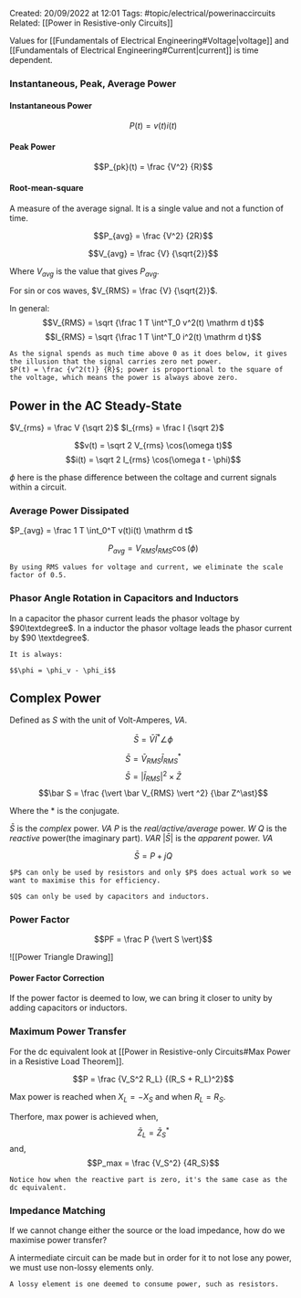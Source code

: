 Created: 20/09/2022 at 12:01
Tags: #topic/electrical/powerinaccircuits 
Related: [[Power in Resistive-only Circuits]]

Values for [[Fundamentals of Electrical Engineering#Voltage|voltage]] and [[Fundamentals of Electrical Engineering#Current|current]] is time dependent.

### Instantaneous, Peak, Average Power
#### Instantaneous Power
$$P(t) = v(t)i(t)$$

#### Peak Power
$$P_{pk}(t) = \frac {V^2} {R}$$

#### Root-mean-square
A measure of the average signal.
It is a single value and not a function of time.

$$P_{avg} = \frac {V^2} {2R}$$

$$V_{avg} = \frac {V} {\sqrt{2}}$$

Where $V_{avg}$ is the value that gives $P_{avg}$.

For sin or cos waves, $V_{RMS} = \frac {V} {\sqrt{2}}$.

In general:
$$V_{RMS} = \sqrt {\frac 1 T \int^T_0 v^2(t) \mathrm d t}$$
$$I_{RMS} = \sqrt {\frac 1 T \int^T_0 i^2(t) \mathrm d t}$$

```ad-warning
As the signal spends as much time above 0 as it does below, it gives the illusion that the signal carries zero net power.
$P(t) = \frac {v^2(t)} {R}$; power is proportional to the square of the voltage, which means the power is always above zero.
```
## Power in the AC Steady-State
$V_{rms} = \frac V {\sqrt 2}$
$I_{rms} = \frac I {\sqrt 2}$

$$v(t) = \sqrt 2 V_{rms} \cos(\omega t)$$
$$i(t) = \sqrt 2 I_{rms} \cos(\omega t - \phi)$$

$\phi$ here is the phase difference between the coltage and current signals within a circuit.

### Average Power Dissipated
$P_{avg} = \frac 1 T \int_0^T v(t)i(t) \mathrm d t$

$$ P_{avg} = V_{RMS}I_{RMS} \cos(\phi)$$

```ad-info
By using RMS values for voltage and current, we eliminate the scale factor of 0.5.
```

### Phasor Angle Rotation in Capacitors and Inductors
In a capacitor the phasor current leads the phasor voltage by $90\textdegree$.
In a inductor the phasor voltage leads the phasor current by $90 \textdegree$.

```ad-warning
It is always:

$$\phi = \phi_v - \phi_i$$
```

## Complex Power
Defined as $S$ with the unit of Volt-Amperes, $VA$.

$$\bar S = \bar V \bar I^\ast \angle \phi$$

$$\bar S = \bar V_{RMS} \bar I_{RMS}^\ast$$
$$\bar S = \vert \bar I_{RMS} \vert ^2 \times \bar Z$$
$$\bar S = \frac {\vert \bar V_{RMS} \vert ^2} {\bar Z^\ast}$$

Where the \* is the conjugate.

$\bar S$ is the *complex* power. $VA$
$P$ is the *real/active/average* power. $W$
$Q$ is the *reactive* power(the imaginary part). $VAR$
$\vert \bar S \vert$ is the *apparent* power. $VA$

$$\bar S = P + jQ$$

```ad-info
$P$ can only be used by resistors and only $P$ does actual work so we want to maximise this for efficiency.

$Q$ can only be used by capacitors and inductors.
```

### Power Factor
$$PF = \frac P {\vert S \vert}$$

![[Power Triangle Drawing]]

#### Power Factor Correction
If the power factor is deemed to low, we can bring it closer to unity by adding capacitors or inductors.

### Maximum Power Transfer
For the dc equivalent look at [[Power in Resistive-only Circuits#Max Power in a Resistive Load Theorem]].

$$P = \frac {V_S^2 R_L} {(R_S +  R_L)^2}$$

Max power is reached when $X_L = -X_S$ and when $R_L = R_S$.

Therfore, max power is achieved when,
$$\bar Z_L = \bar Z_S^\ast$$
and,
$$P_max = \frac {V_S^2} {4R_S}$$

```ad-info
Notice how when the reactive part is zero, it's the same case as the dc equivalent.
```

### Impedance Matching
If we cannot change either the source or the load impedance, how do we maximise power transfer?

A intermediate circuit can be made but in order for it to not lose any power, we must use non-lossy elements only.

```ad-info
A lossy element is one deemed to consume power, such as resistors.
```
